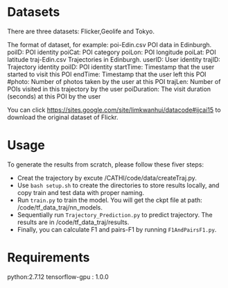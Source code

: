 # Datasets

There are three datasets: Flicker,Geolife and Tokyo.

The format of dataset, for example:
poi-Edin.csv POI data in Edinburgh.
      poiID: POI identity
      poiCat: POI category
      poiLon: POI longitude
      poiLat: POI latitude
traj-Edin.csv Trajectories in Edinburgh.
      userID: User identity
      trajID: Trajectory identity
      poiID: POI identity
      startTime: Timestamp that the user started to visit this POI
      endTime: Timestamp that the user left this POI
      #photo: Number of photos taken by the user at this POI
      trajLen: Number of POIs visited in this trajectory by the user
      poiDuration: The visit duration (seconds) at this POI by the user

 You can click https://sites.google.com/site/limkwanhui/datacode#ijcai15 to download the original dataset of Flickr.

# Usage
To generate the results from scratch, please follow these fiver steps:

* Creat the trajectory by excute /CATHI/code/data/createTraj.py.
* Use `bash setup.sh` to create the directories to store results locally, and copy train and test data with proper naming.
* Run `train.py` to train the model. You will get the ckpt file at path: /code/tf_data_traj/nn_models.
* Sequentially run `Trajectory_Prediction.py` to predict trajectory. The results are in /code/tf_data_traj/results.
* Finally, you can calculate F1 and pairs-F1 by running `F1AndPairsF1.py`.

# Requirements

python:2.7.12
tensorflow-gpu : 1.0.0